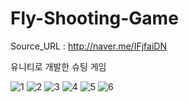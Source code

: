 # Fly-Shooting-Game

Source_URL : http://naver.me/IFjfaiDN

유니티로 개발한 슈팅 게임

![1](https://user-images.githubusercontent.com/68365881/136435152-2dc003da-1048-43b0-81cf-53fac3289167.png)
![2](https://user-images.githubusercontent.com/68365881/136435176-9f697d67-b4af-4223-9bba-7bca9142720a.png)
![3](https://user-images.githubusercontent.com/68365881/136435200-bb3460cf-327b-4f84-a6bb-b7ad2a74c278.png)
![4](https://user-images.githubusercontent.com/68365881/136435216-4a60af80-06b3-4b0a-905b-339995605380.png)
![5](https://user-images.githubusercontent.com/68365881/136435229-b393e8b8-3ad1-41d5-aa6e-16ff7bae6896.png)
![6](https://user-images.githubusercontent.com/68365881/136435249-96029407-b468-4ad9-89ce-68fcee6f6edc.png)
